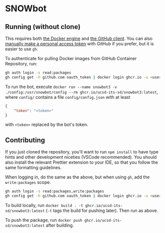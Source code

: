 # SNOWbot

## Running (without clone)

This requires both [the Docker engine](https://www.docker.com/products/docker-desktop/) and [the GitHub client](https://cli.github.com/).
You can also [manually make a personal access token](https://docs.github.com/en/packages/working-with-a-github-packages-registry/working-with-the-container-registry#authenticating-to-the-container-registry) with GitHub if you prefer, but it is easier to use `gh`.

To authenticate for pulling Docker images from GitHub Container Repository, run:

```sh
gh auth login -s read:packages
gh config get -h github.com oauth_token | docker login ghcr.io -u <username> --password-stdin
```

To run the bot, execute `docker run --name snowbot3 -v ./config:/usr/snowbot/config --rm ghcr.io/ucsd-its-sd/snowbot3:latest`, where `config/` contains a file `config/config.json` with at least

```json
{
    "token": "<token>"
}
```

with `<token>` replaced by the bot's token.

## Contributing

If you just cloned the repository, you'll want to run `npm install` to have type hints and other development niceties (VSCode recommended). You should also install the relevant Prettier extension to your IDE, so that you follow the same formatting guidelines.

When logging in, do the same as the above, but when using `gh`, add the `write:packages` scope.

```sh
gh auth login -s read:packages,write:packages
gh config get -h github.com oauth_token | docker login ghcr.io -u <username> --password-stdin
```

To build locally, run `docker build . -t ghcr.io/ucsd-its-sd/snowbot3:latest` (`-t` tags the build for pushing later). Then run as above.

To push the package, run `docker push ghcr.io/ucsd-its-sd/snowbot3:latest` after building.
